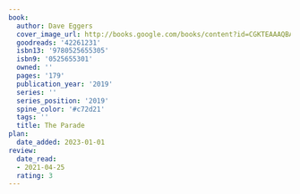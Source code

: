 ```yaml
---
book:
  author: Dave Eggers
  cover_image_url: http://books.google.com/books/content?id=CGKTEAAAQBAJ&printsec=frontcover&img=1&zoom=1&source=gbs_api
  goodreads: '42261231'
  isbn13: '9780525655305'
  isbn9: '0525655301'
  owned: ''
  pages: '179'
  publication_year: '2019'
  series: ''
  series_position: '2019'
  spine_color: '#c72d21'
  tags: ''
  title: The Parade
plan:
  date_added: 2023-01-01
review:
  date_read:
  - 2021-04-25
  rating: 3
---
```

